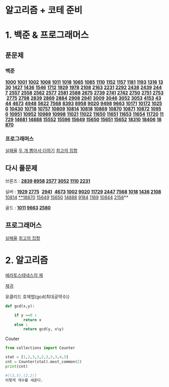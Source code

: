 # 알고리즘 + 코테 준비

# 1. 백준 & 프로그래머스

## 푼문제

### 백준

**[1000](https://www.acmicpc.net/problem/1000)** **[1001](https://www.acmicpc.net/problem/1001)** **[1002](https://www.acmicpc.net/problem/1002)** **[1008](https://www.acmicpc.net/problem/1008)** **[1011](https://www.acmicpc.net/problem/1011)** **[1018](https://www.acmicpc.net/problem/1018)** **[1065](https://www.acmicpc.net/problem/1065)** **[1085](https://www.acmicpc.net/problem/1085)** **[1110](https://www.acmicpc.net/problem/1110)** **[1152](https://www.acmicpc.net/problem/1152)** **[1157](https://www.acmicpc.net/problem/1157)** **[1181](https://www.acmicpc.net/problem/1181)** **[1193](https://www.acmicpc.net/problem/1193)** **[1316](https://www.acmicpc.net/problem/1316)** **[1330](https://www.acmicpc.net/problem/1330)** **[1427](https://www.acmicpc.net/problem/1427)** **[1436](https://www.acmicpc.net/problem/1436)** **[1546](https://www.acmicpc.net/problem/1546)** **[1712](https://www.acmicpc.net/problem/1712)** **[1929](https://www.acmicpc.net/problem/1929)** **[1978](https://www.acmicpc.net/problem/1978)** **[2108](https://www.acmicpc.net/problem/2108)** **[2163](https://www.acmicpc.net/problem/2163)** **[2231](https://www.acmicpc.net/problem/2231)** **[2292](https://www.acmicpc.net/problem/2292)** **[2438](https://www.acmicpc.net/problem/2438)** **[2439](https://www.acmicpc.net/problem/2439)** **[2447](https://www.acmicpc.net/problem/2447)** **[2557](https://www.acmicpc.net/problem/2557)** **[2558](https://www.acmicpc.net/problem/2558)** **[2562](https://www.acmicpc.net/problem/2562)** **[2577](https://www.acmicpc.net/problem/2577)** **[2581](https://www.acmicpc.net/problem/2581)** **[2588](https://www.acmicpc.net/problem/2588)** **[2675](https://www.acmicpc.net/problem/2675)** **[2739](https://www.acmicpc.net/problem/2739)** **[2741](https://www.acmicpc.net/problem/2741)** **[2742](https://www.acmicpc.net/problem/2742)** **[2750](https://www.acmicpc.net/problem/2750)** **[2751](https://www.acmicpc.net/problem/2751)** **[2753](https://www.acmicpc.net/problem/2753)** **[2775](https://www.acmicpc.net/problem/2775)** **[2798](https://www.acmicpc.net/problem/2798)** **[2839](https://www.acmicpc.net/problem/2839)** **[2869](https://www.acmicpc.net/problem/2869)** **[2884](https://www.acmicpc.net/problem/2884)** **[2908](https://www.acmicpc.net/problem/2908)** **[2941](https://www.acmicpc.net/problem/2941)** **[3009](https://www.acmicpc.net/problem/3009)** **[3046](https://www.acmicpc.net/problem/3046)** **[3052](https://www.acmicpc.net/problem/3052)** **[3053](https://www.acmicpc.net/problem/3053)** **[4153](https://www.acmicpc.net/problem/4153)** **[4344](https://www.acmicpc.net/problem/4344)** **[4673](https://www.acmicpc.net/problem/4673)** **[4948](https://www.acmicpc.net/problem/4948)** **[5622](https://www.acmicpc.net/problem/5622)** **[7568](https://www.acmicpc.net/problem/7568)** **[8393](https://www.acmicpc.net/problem/8393)** **[8958](https://www.acmicpc.net/problem/8958)** **[9020](https://www.acmicpc.net/problem/9020)** **[9498](https://www.acmicpc.net/problem/9498)** **[9663](https://www.acmicpc.net/problem/9663)** **[10171](https://www.acmicpc.net/problem/10171)** **[10172](https://www.acmicpc.net/problem/10172)** **[10250](https://www.acmicpc.net/problem/10250)** **[10430](https://www.acmicpc.net/problem/10430)** **[10718](https://www.acmicpc.net/problem/10718)** **[10757](https://www.acmicpc.net/problem/10757)** **[10809](https://www.acmicpc.net/problem/10809)** **[10814](https://www.acmicpc.net/problem/10814)** **[10818](https://www.acmicpc.net/problem/10818)** **[10869](https://www.acmicpc.net/problem/10869)** **[10870](https://www.acmicpc.net/problem/10870)** **[10871](https://www.acmicpc.net/problem/10871)** **[10872](https://www.acmicpc.net/problem/10872)** **[10950](https://www.acmicpc.net/problem/10950)** **[10951](https://www.acmicpc.net/problem/10951)** **[10952](https://www.acmicpc.net/problem/10952)** **[10989](https://www.acmicpc.net/problem/10989)** **[10998](https://www.acmicpc.net/problem/10998)** **[11021](https://www.acmicpc.net/problem/11021)** **[11022](https://www.acmicpc.net/problem/11022)** **[11650](https://www.acmicpc.net/problem/11650)** **[11651](https://www.acmicpc.net/problem/11651)** **[11653](https://www.acmicpc.net/problem/11653)** **[11654](https://www.acmicpc.net/problem/11654)** **[11720](https://www.acmicpc.net/problem/11720)** **[11729](https://www.acmicpc.net/problem/11729)** **[14681](https://www.acmicpc.net/problem/14681)** **[14888](https://www.acmicpc.net/problem/14888)** **[15552](https://www.acmicpc.net/problem/15552)** **[15596](https://www.acmicpc.net/problem/15596)** **[15649](https://www.acmicpc.net/problem/15649)** **[15650](https://www.acmicpc.net/problem/15650)** **[15651](https://www.acmicpc.net/problem/15651)** **[15652](https://www.acmicpc.net/problem/15652)** **[18310](https://www.acmicpc.net/problem/18310)** **[18406](https://www.acmicpc.net/problem/18406)** **[18870](https://www.acmicpc.net/problem/18870)**

### 프로그래머스

[실패율](https://programmers.co.kr/learn/courses/30/lessons/42889) [두  개 뽑아서 더하기](https://programmers.co.kr/learn/courses/30/lessons/68644) [최고의 집합](https://programmers.co.kr/learn/courses/30/lessons/12938)

## 다시 풀문제

브론즈 : **[2839](https://www.acmicpc.net/problem/2839) [8958](https://www.acmicpc.net/problem/8958) [2577](https://www.acmicpc.net/problem/2577) [3052](https://www.acmicpc.net/problem/3052) [1110](https://www.acmicpc.net/problem/1110) [2231](https://www.acmicpc.net/problem/2231)**

실버 : **[1929](https://www.acmicpc.net/problem/1929) [2775](https://www.acmicpc.net/problem/2775)**  **[2941](https://www.acmicpc.net/problem/2941)**  **[4673](https://www.acmicpc.net/problem/4673) [1002](https://www.acmicpc.net/problem/1002) [9020](https://www.acmicpc.net/problem/9020) [11729](https://www.acmicpc.net/problem/11729) [2447](https://www.acmicpc.net/problem/2447) [7568](https://www.acmicpc.net/problem/7568) [1018](https://www.acmicpc.net/problem/1018) [1436](https://www.acmicpc.net/problem/1436) [2108](https://www.acmicpc.net/problem/2108)** [10814](https://www.acmicpc.net/problem/10814) [**18870](https://www.acmicpc.net/problem/18870) [15649](https://www.acmicpc.net/problem/15649) [15650](https://www.acmicpc.net/problem/15650) [14888](https://www.acmicpc.net/problem/14888) [9184](https://www.acmicpc.net/problem/9184) [1189](https://www.acmicpc.net/problem/1149) [10844](https://www.acmicpc.net/problem/10844) [2156](https://www.acmicpc.net/problem/2156)**

골드 : **[1011](https://www.acmicpc.net/problem/1011) [9663](https://www.acmicpc.net/problem/9663) [2580](https://www.acmicpc.net/problem/2580)**

## 프로그래머스

[실패율](https://programmers.co.kr/learn/courses/30/lessons/42889) [최고의 집합](https://programmers.co.kr/learn/courses/30/lessons/12938)

# 2. 알고리즘

[에라토스테네스의 체](https://mathtbro.tistory.com/75)

[재귀](https://www.acmicpc.net/step/19)

유클리드 호제법(gcd(최대공약수))

```python
def gcd(x,y):

	if y ==0 :
		return x
	else :
		return gcd(y, x%y)
```

Couter

```python
from collections import Counter

stat = [1,2,3,3,2,3,3,3,4,5]
cnt = Counter(stat).most_common(2)
print(cnt)

#[(3,5),(2,2)] 
이렇게 개수를 세준다.
```